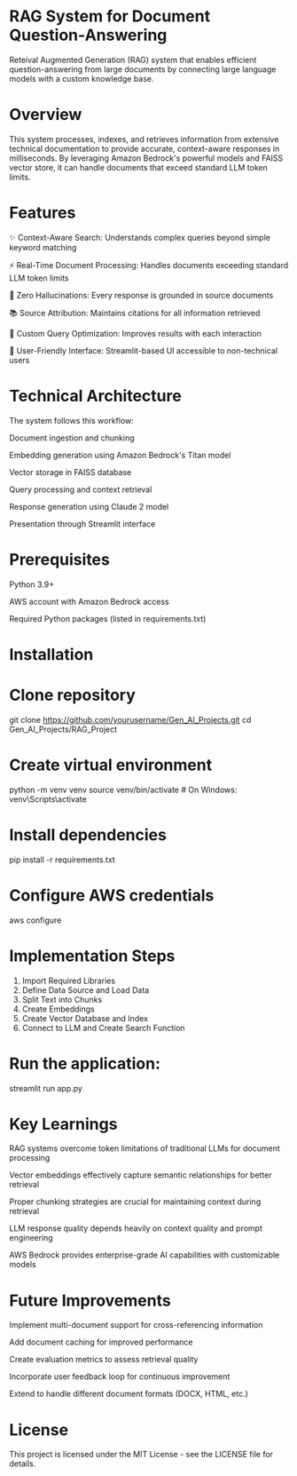 # RAG System for Document Question-Answering

Reteival Augmented Generation (RAG) system that enables efficient question-answering from large documents by connecting large language models with a custom knowledge base.

# Overview

This system processes, indexes, and retrieves information from extensive technical documentation to provide accurate, context-aware responses in milliseconds. By leveraging Amazon Bedrock's powerful models and FAISS vector store, it can handle documents that exceed standard LLM token limits.

# Features

✨ Context-Aware Search: Understands complex queries beyond simple keyword matching

⚡ Real-Time Document Processing: Handles documents exceeding standard LLM token limits

🎯 Zero Hallucinations: Every response is grounded in source documents

📚 Source Attribution: Maintains citations for all information retrieved

🔄 Custom Query Optimization: Improves results with each interaction

👥 User-Friendly Interface: Streamlit-based UI accessible to non-technical users

# Technical Architecture

The system follows this workflow:

Document ingestion and chunking

Embedding generation using Amazon Bedrock's Titan model

Vector storage in FAISS database

Query processing and context retrieval

Response generation using Claude 2 model

Presentation through Streamlit interface

# Prerequisites

Python 3.9+

AWS account with Amazon Bedrock access

Required Python packages (listed in requirements.txt)

# Installation

# Clone repository
git clone https://github.com/yourusername/Gen_AI_Projects.git
cd Gen_AI_Projects/RAG_Project

# Create virtual environment
python -m venv venv
source venv/bin/activate  # On Windows: venv\Scripts\activate

# Install dependencies
pip install -r requirements.txt

# Configure AWS credentials
aws configure

# Implementation Steps

1. Import Required Libraries
2. Define Data Source and Load Data
3. Split Text into Chunks
4. Create Embeddings
5. Create Vector Database and Index
6. Connect to LLM and Create Search Function

# Run the application:

streamlit run app.py

# Key Learnings

RAG systems overcome token limitations of traditional LLMs for document processing

Vector embeddings effectively capture semantic relationships for better retrieval

Proper chunking strategies are crucial for maintaining context during retrieval

LLM response quality depends heavily on context quality and prompt engineering

AWS Bedrock provides enterprise-grade AI capabilities with customizable models

# Future Improvements

Implement multi-document support for cross-referencing information

Add document caching for improved performance

Create evaluation metrics to assess retrieval quality

Incorporate user feedback loop for continuous improvement

Extend to handle different document formats (DOCX, HTML, etc.)

# License

This project is licensed under the MIT License - see the LICENSE file for details.
